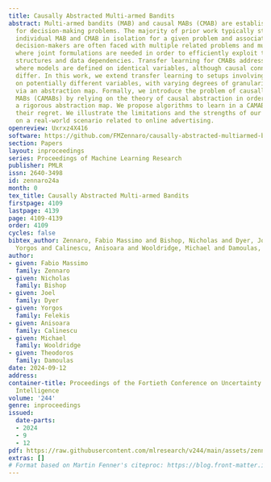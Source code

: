 ```yaml
---
title: Causally Abstracted Multi-armed Bandits
abstract: Multi-armed bandits (MAB) and causal MABs (CMAB) are established frameworks
  for decision-making problems. The majority of prior work typically studies and solves
  individual MAB and CMAB in isolation for a given problem and associated data. However,
  decision-makers are often faced with multiple related problems and multi-scale observations
  where joint formulations are needed in order to efficiently exploit the problem
  structures and data dependencies. Transfer learning for CMABs addresses the situation
  where models are defined on identical variables, although causal connections may
  differ. In this work, we extend transfer learning to setups involving CMABs defined
  on potentially different variables, with varying degrees of granularity, and related
  via an abstraction map. Formally, we introduce the problem of causally abstracted
  MABs (CAMABs) by relying on the theory of causal abstraction in order to express
  a rigorous abstraction map. We propose algorithms to learn in a CAMAB, and study
  their regret. We illustrate the limitations and the strengths of our algorithms
  on a real-world scenario related to online advertising.
openreview: Uxrxz4X416
software: https://github.com/FMZennaro/causally-abstracted-multiarmed-bandits
section: Papers
layout: inproceedings
series: Proceedings of Machine Learning Research
publisher: PMLR
issn: 2640-3498
id: zennaro24a
month: 0
tex_title: Causally Abstracted Multi-armed Bandits
firstpage: 4109
lastpage: 4139
page: 4109-4139
order: 4109
cycles: false
bibtex_author: Zennaro, Fabio Massimo and Bishop, Nicholas and Dyer, Joel and Felekis,
  Yorgos and Calinescu, Anisoara and Wooldridge, Michael and Damoulas, Theodoros
author:
- given: Fabio Massimo
  family: Zennaro
- given: Nicholas
  family: Bishop
- given: Joel
  family: Dyer
- given: Yorgos
  family: Felekis
- given: Anisoara
  family: Calinescu
- given: Michael
  family: Wooldridge
- given: Theodoros
  family: Damoulas
date: 2024-09-12
address:
container-title: Proceedings of the Fortieth Conference on Uncertainty in Artificial
  Intelligence
volume: '244'
genre: inproceedings
issued:
  date-parts:
  - 2024
  - 9
  - 12
pdf: https://raw.githubusercontent.com/mlresearch/v244/main/assets/zennaro24a/zennaro24a.pdf
extras: []
# Format based on Martin Fenner's citeproc: https://blog.front-matter.io/posts/citeproc-yaml-for-bibliographies/
---
```

